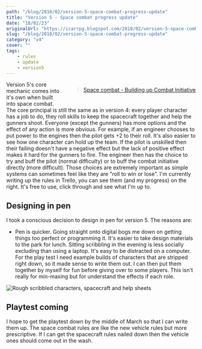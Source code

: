 ```yaml
---
path: "/blog/2018/02/version-5-space-combat-progress-update"
title: "Version 5 - Space combat progress update"
date: "18/02/23"
originalUrl: "https://icarrpg.blogspot.com/2018/02/version-5-space-combat-progress-update.html"
slug: "/blog/2018/02/version-5-space-combat-progress-update"
category: "v4"
cover: ""
tags:
    - rules
    - update
    - version5
---
```

<div style="float:right; margin:0 0 15px 15px">

> [Space combat - Building up Combat Initiative](https://trello.com/c/V6TKxN4h/151-space-combat-building-up-combat-initiative)

</div>Version 5's core mechanic comes into it's own when built into space combat. The core principal is still the same as in version 4: every player character has a job to do, they roll skills to keep the spacecraft together and help the gunners shoot. Everyone (except the gunners) has more options and the effect of any action is more obvious. For example, if an engineer chooses to put power to the engines then the pilot gets +2 to their roll.  It's also easier to see how one character can hold up the team. If the pilot is unskilled then their failing doesn't have a negative effect but the lack of positive effect makes it hard for the gunners to fire. The engineer then has the choice to try and buff the pilot (normal difficulty) or to buff the combat initiative directly (more difficult). Those choices are extremely important as simple systems can sometimes feel like they are "roll to win or lose".  I'm currently writing up the rules in Trello, you can see them (and my progress) on the right. It's free to use, click through and see what I'm up to.  

## Designing in pen

I took a conscious decision to design in pen for version 5. The reasons are:  

*   Pen is quicker. Going straight onto digital bogs me down on getting things too perfect or programming it. It's easier to take design materials to the park for lunch. Sitting scribbling in the evening is less socially excluding than using a laptop. It's easy to be distracted on a computer.  For the play test I need example builds of characters that are stripped right down, so it made sense to write them out. I can then put them together by myself for fun before giving over to some players. This isn't really for min-maxing but for understand the effects if each role.  

![](https://imgur.com/CYTfhJc.png "Rough scribbled characters, spacecraft and help sheets") 

## Playtest coming

I hope to get the playtest down by the middle of March so that I can write them up. The space combat rules are like the new vehicle rules but more prescriptive. If I can get the spacecraft rules nailed down then the vehicle ones should come out in the wash.  